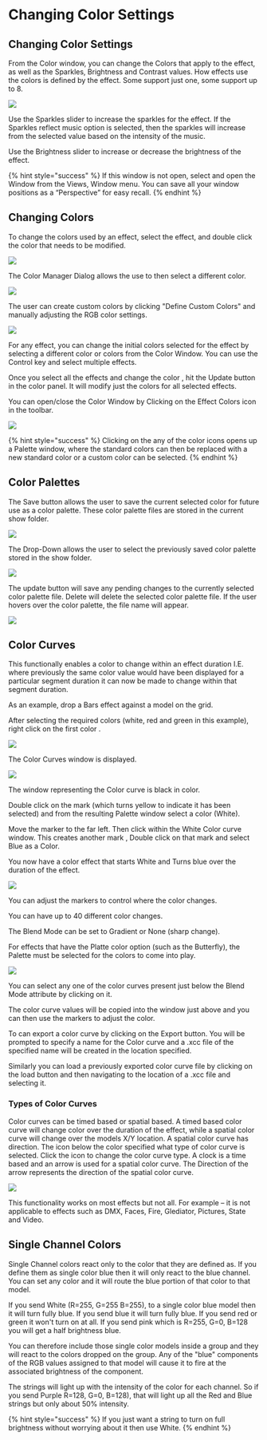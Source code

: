 # Changing Color Settings

## Changing Color Settings

From the Color window, you can change the Colors that apply to the effect, as well as the Sparkles, Brightness and Contrast values. How effects use the colors is defined by the effect. Some support just one, some support up to 8.

![](../../../.gitbook/assets/image%20%28676%29.png)

Use the Sparkles slider to increase the sparkles for the effect. If the Sparkles reflect music option is selected, then the sparkles will increase from the selected value based on the intensity of the music.

Use the Brightness slider to increase or decrease the brightness of the effect.

{% hint style="success" %}
If this window is not open, select and open the Window from the Views, Window menu. You can save all your window positions as a “Perspective” for easy recall.
{% endhint %}

## Changing Colors

To change the colors used by an effect, select the effect, and double click the color that needs to be modified.

![](../../../.gitbook/assets/image-773.png)

The Color Manager Dialog allows the use to then select a different color.

![](../../../.gitbook/assets/image%20%2842%29.png)

The user can create custom colors by clicking "Define Custom Colors" and manually adjusting the RGB color settings.

![](../../../.gitbook/assets/image%20%28291%29.png)

For any effect, you can change the initial colors selected for the effect by selecting a different color or colors from the Color Window. You can use the Control key and select multiple effects.

Once you select all the effects and change the color , hit the Update button in the color panel. It will modify just the colors for all selected effects.

You can open/close the Color Window by Clicking on the Effect Colors icon in the toolbar.

![](../../../.gitbook/assets/image%20%2823%29.png)

{% hint style="success" %}
Clicking on the any of the color icons opens up a Palette window, where the standard colors can then be replaced with a new standard color or a custom color can be selected.
{% endhint %}

## Color Palettes

The Save button allows the user to save the current selected color for future use as a color palette. These color palette files are stored in the current show folder.

![](../../../.gitbook/assets/image%20%28471%29.png)

The Drop-Down allows the user to select the previously saved color palette stored in the show folder.

![](../../../.gitbook/assets/image%20%28494%29.png)

The update button will save any pending changes to the currently selected color palette file. Delete will delete the selected color palette file. If the user hovers over the color palette, the file name will appear.

![](../../../.gitbook/assets/image%20%28164%29.png)

## Color Curves

This functionally enables a color to change within an effect duration I.E. where previously the same color value would have been displayed for a particular segment duration it can now be made to change within that segment duration.

As an example, drop a Bars effect against a model on the grid.

After selecting the required colors \(white, red and green in this example\), right click on the first color .

![](../../../.gitbook/assets/image%20%28415%29.png)

The Color Curves window is displayed.

![](https://lh3.googleusercontent.com/2jxZWbitA8mAHGuq2QhnQXllXghiS72Xx6ANKAA8XwGvp9HKyDfo1TWVHOMo5dr5JLV49T18Ra_Yek-YI-ugMJ5yteUoxZAGDdMt-67bl27SEbVvmviZ6F4dA8iArs8Pad7iuVXA)

The window representing the Color curve is black in color.

Double click on the mark \(which turns yellow to indicate it has been selected\) and from the resulting Palette window select a color \(White\).

Move the marker to the far left. Then click within the White Color curve window. This creates another mark , Double click on that mark and select Blue as a Color.

You now have a color effect that starts White and Turns blue over the duration of the effect.

![](https://lh6.googleusercontent.com/OCMUR-RdK6oZTjMNlghNFGV4fvIr4MaTiNDS33LmGvdhmwlSX8taKMt8O9-X0bWLaFPN8-Sj9ttXkWZraB5dZEMV9t-dj7m10QWS6IJ4RGIoO-OnRUL1X-T-sobmD20_EGc_9EVy)

You can adjust the markers to control where the color changes.

You can have up to 40 different color changes.

The Blend Mode can be set to Gradient or None \(sharp change\).

For effects that have the Platte color option \(such as the Butterfly\), the Palette must be selected for the colors to come into play.

![](https://lh6.googleusercontent.com/RrlPpq1IjAO_1wTkwh4DeuPkyCyWz8twkP1h1B24vl_d4xWQRZohNqykZD-uu0EvxyZJ7aNY66AglBgyLqOWSruqCsWlMDWoTSrfsrDy6-TaEZR7qxMjCBX4UV5lmvWMegw0dCUa)

You can select any one of the color curves present just below the Blend Mode attribute by clicking on it.

The color curve values will be copied into the window just above and you can then use the markers to adjust the color.

To can export a color curve by clicking on the Export button. You will be prompted to specify a name for the Color curve and a .xcc file of the specified name will be created in the location specified.

Similarly you can load a previously exported color curve file by clicking on the load button and then navigating to the location of a .xcc file and selecting it.

### Types of Color Curves

Color curves can be timed based or spatial based. A timed based color curve will change color over the duration of the effect, while a spatial color curve will change over the models X/Y location. A spatial color curve has direction. The icon below the color specified what type of color curve is selected. Click the icon to change the color curve type. A clock is a time based and an arrow is used for a spatial color curve. The Direction of the arrow represents the direction of the spatial color curve.

![](../../../.gitbook/assets/image%20%28749%29.png)

This functionality works on most effects but not all. For example – it is not applicable to effects such as DMX, Faces, Fire, Glediator, Pictures, State and Video.

## Single Channel Colors

Single Channel colors react only to the color that they are defined as. If you define them as single color blue then it will only react to the blue channel. You can set any color and it will route the blue portion of that color to that model.

If you send White \(R=255, G=255 B=255\), to a single color blue model then it will turn fully blue. If you send blue it will turn fully blue. If you send red or green it won't turn on at all. If you send pink which is R=255, G=0, B=128 you will get a half brightness blue.

You can therefore include those single color models inside a group and they will react to the colors dropped on the group. Any of the "blue" components of the RGB values assigned to that model will cause it to fire at the associated brightness of the component.

The strings will light up with the intensity of the color for each channel. So if you send Purple R=128, G=0, B=128\), that will light up all the Red and Blue strings but only about 50% intensity.

{% hint style="success" %}
If you just want a string to turn on full brightness without worrying about it then use White.
{% endhint %}

